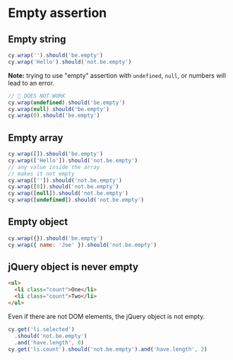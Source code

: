 # Empty assertion

## Empty string

<!-- fiddle Empty string -->

```js
cy.wrap('').should('be.empty')
cy.wrap('Hello').should('not.be.empty')
```

**Note:** trying to use "empty" assertion with `undefined`, `null`, or numbers will lead to an error.

```js skip
// 🚨 DOES NOT WORK
cy.wrap(undefined).should('be.empty')
cy.wrap(null).should('be.empty')
cy.wrap(0).should('be.empty')
```

<!-- fiddle-end -->

## Empty array

<!-- fiddle Empty array -->

```js
cy.wrap([]).should('be.empty')
cy.wrap(['Hello']).should('not.be.empty')
// any value inside the array
// makes it not empty
cy.wrap(['']).should('not.be.empty')
cy.wrap([0]).should('not.be.empty')
cy.wrap([null]).should('not.be.empty')
cy.wrap([undefined]).should('not.be.empty')
```

<!-- fiddle-end -->

## Empty object

<!-- fiddle Empty object -->

```js
cy.wrap({}).should('be.empty')
cy.wrap({ name: 'Joe' }).should('not.be.empty')
```

<!-- fiddle-end -->

## jQuery object is never empty

<!-- fiddle jQuery object is never empty -->

```html
<ul>
  <li class="count">One</li>
  <li class="count">Two</li>
</ul>
```

Even if there are not DOM elements, the jQuery object is not empty.

```js
cy.get('li.selected')
  .should('not.be.empty')
  .and('have.length', 0)
cy.get('li.count').should('not.be.empty').and('have.length', 2)
```

<!-- fiddle-end -->
